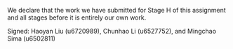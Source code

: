 We declare that the work we have submitted for Stage H of this assignment and all stages before it is entirely our own work.


Signed: Haoyan Liu (u6720989), Chunhao Li (u6527752), and Mingchao Sima (u6502811)
